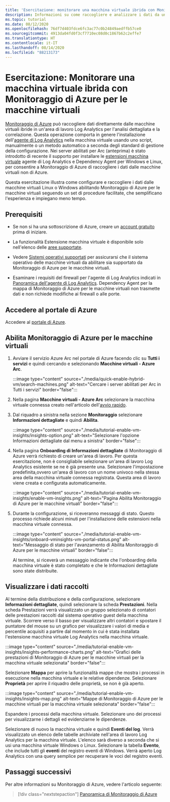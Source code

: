 ```yaml
---
title: 'Esercitazione: monitorare una macchina virtuale ibrida con Monitoraggio di Azure per le macchine virtuali'
description: Informazioni su come raccogliere e analizzare i dati da una macchina virtuale ibrida in Monitoraggio di Azure.
ms.topic: tutorial
ms.date: 08/12/2020
ms.openlocfilehash: 76df7d403fdce6fc3ac77c0b24849aedffb57ce0
ms.sourcegitcommit: 4913da04fd0f3cf7710ec08d0c1867b62c2effe7
ms.translationtype: HT
ms.contentlocale: it-IT
ms.lasthandoff: 08/14/2020
ms.locfileid: "88213173"
---
```

# <a name="tutorial-monitor-a-hybrid-machine-with-azure-monitor-for-vms"></a>Esercitazione: Monitorare una macchina virtuale ibrida con Monitoraggio di Azure per le macchine virtuali

[Monitoraggio di Azure](../overview.md) può raccogliere dati direttamente dalle macchine virtuali ibride in un'area di lavoro Log Analytics per l'analisi dettagliata e la correlazione. Questa operazione comporta in genere l'installazione dell'[agente di Log Analytics](../../../azure-monitor/platform/agents-overview.md#log-analytics-agent) nella macchina virtuale usando uno script, manualmente o un metodo automatico a seconda degli standard di gestione della configurazione. Nei server abilitati per Arc (anteprima) è stato introdotto di recente il supporto per installare le [estensioni macchina virtuale](../manage-vm-extensions.md) agente di Log Analytics e Dependency Agent per Windows e Linux, per consentire a Monitoraggio di Azure di raccogliere i dati dalle macchine virtuali non di Azure.

Questa esercitazione illustra come configurare e raccogliere i dati dalle macchine virtuali Linux o Windows abilitando Monitoraggio di Azure per le macchine virtuali seguendo un set di procedure facilitate, che semplificano l'esperienza e impiegano meno tempo.  

## <a name="prerequisites"></a>Prerequisiti

* Se non si ha una sottoscrizione di Azure, creare un [account gratuito](https://azure.microsoft.com/free/?WT.mc_id=A261C142F) prima di iniziare.

* La funzionalità Estensione macchina virtuale è disponibile solo nell'elenco delle [aree supportate](../overview.md#supported-regions).

* Vedere [Sistemi operativi supportati](../../../azure-monitor/insights/vminsights-enable-overview.md#supported-operating-systems) per assicurarsi che il sistema operativo delle macchine virtuali da abilitare sia supportato da Monitoraggio di Azure per le macchine virtuali.

* Esaminare i requisiti del firewall per l'agente di Log Analytics indicati in [Panoramica dell'agente di Log Analytics](../../../azure-monitor/platform/log-analytics-agent.md#network-requirements). Dependency Agent per la mappa di Monitoraggio di Azure per le macchine virtuali non trasmette dati e non richiede modifiche ai firewall o alle porte.

## <a name="sign-in-to-azure-portal"></a>Accedere al portale di Azure

Accedere al [portale di Azure](https://portal.azure.com).

## <a name="enable-azure-monitor-for-vms"></a>Abilita Monitoraggio di Azure per le macchine virtuali

1. Avviare il servizio Azure Arc nel portale di Azure facendo clic su **Tutti i servizi** e quindi cercando e selezionando **Macchine virtuali - Azure Arc**.

    :::image type="content" source="./media/quick-enable-hybrid-vm/search-machines.png" alt-text="Cercare i server abilitati per Arc in Tutti i servizi" border="false":::

1. Nella pagina **Macchine virtuali - Azure Arc** selezionare la macchina virtuale connessa creato nell'articolo dell'[avvio rapido](quick-enable-hybrid-vm.md).

1. Dal riquadro a sinistra nella sezione **Monitoraggio** selezionare **Informazioni dettagliate** e quindi **Abilita**.

    :::image type="content" source="./media/tutorial-enable-vm-insights/insights-option.png" alt-text="Selezionare l'opzione Informazioni dettagliate dal menu a sinistra" border="false":::

1. Nella pagina **Onboarding di Informazioni dettagliate** di Monitoraggio di Azure verrà richiesto di creare un'area di lavoro. Per questa esercitazione, non è consigliabile selezionare un'area di lavoro Log Analytics esistente se ne è già presente una. Selezionare l'impostazione predefinita,ovvero un'area di lavoro con un nome univoco nella stessa area della macchina virtuale connessa registrata. Questa area di lavoro viene creata e configurata automaticamente.

    :::image type="content" source="./media/tutorial-enable-vm-insights/enable-vm-insights.png" alt-text="Pagina Abilita Monitoraggio di Azure per le macchine virtuali" border="false":::

1. Durante la configurazione, si riceveranno messaggi di stato. Questo processo richiede alcuni minuti per l'installazione delle estensioni nella macchina virtuale connessa.

    :::image type="content" source="./media/tutorial-enable-vm-insights/onboard-vminsights-vm-portal-status.png" alt-text="Messaggio di stato per l'avanzamento di Abilita Monitoraggio di Azure per le macchine virtuali" border="false":::

    Al termine, si riceverà un messaggio indicante che l'onboarding della macchina virtuale è stato completato e che le Informazioni dettagliate sono state distribuite.

## <a name="view-data-collected"></a>Visualizzare i dati raccolti

Al termine della distribuzione e della configurazione, selezionare **Informazioni dettagliate**, quindi selezionare la scheda **Prestazioni**. Nella scheda Prestazioni verrà visualizzato un gruppo selezionato di contatori delle prestazioni raccolti dal sistema operativo guest della macchina virtuale. Scorrere verso il basso per visualizzare altri contatori e spostare il puntatore del mouse su un grafico per visualizzare i valori di media e percentile acquisiti a partire dal momento in cui è stata installata l'estensione macchina virtuale Log Analytics nella macchina virtuale.

:::image type="content" source="./media/tutorial-enable-vm-insights/insights-performance-charts.png" alt-text="Grafici delle prestazioni di Monitoraggio di Azure per le macchine virtuali per la macchina virtuale selezionata" border="false":::

Selezionare **Mappa** per aprire la funzionalità mappe che mostra i processi in esecuzione nella macchina virtuale e le relative dipendenze. Selezionare **Proprietà** per aprire il riquadro delle proprietà, se non è già aperto.

:::image type="content" source="./media/tutorial-enable-vm-insights/insights-map.png" alt-text="Mappe di Monitoraggio di Azure per le macchine virtuali per la macchina virtuale selezionata" border="false":::

Espandere i processi della macchina virtuale. Selezionare uno dei processi per visualizzarne i dettagli ed evidenziarne le dipendenze.

Selezionare di nuovo la macchina virtuale e quindi **Eventi del log**. Verrà visualizzato un elenco delle tabelle archiviate nell'area di lavoro Log Analytics per la macchina virtuale. L'elenco sarà diverso a seconda che si usi una macchina virtuale Windows o Linux. Selezionare la tabella **Evento**, che include tutti gli **eventi** del registro eventi di Windows. Verrà aperto Log Analytics con una query semplice per recuperare le voci del registro eventi.

## <a name="next-steps"></a>Passaggi successivi

Per altre informazioni su Monitoraggio di Azure, vedere l'articolo seguente:

> [!div class="nextstepaction"]
> [Panoramica di Monitoraggio di Azure](../../../azure-monitor/overview.md)